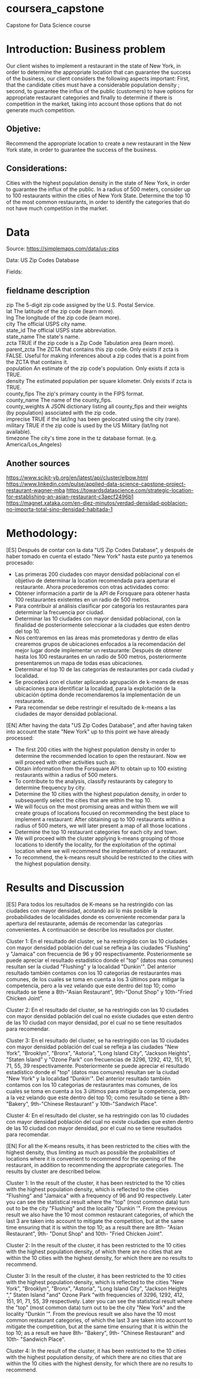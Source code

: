 # coursera_capstone
Capstone for Data Science course


# Introduction: Business problem
Our client wishes to implement a restaurant in the state of New York, in order to determine the appropriate location that can guarantee the success of the business, our client considers the following aspects important: First, that the candidate cities must have a considerable population density ; second, to guarantee the influx of the public (customers) to have options for appropriate restaurant categories and finally to determine if there is competition in the market, taking into account those options that do not generate much competition.

## Objetive:
Recommend the appropriate location to create a new restaurant in the New York state, in order to guarantee the success of the business.

## Considerations:
Cities with the highest population density in the state of New York, in order to guarantee the influx of the public.
In a radius of 500 meters, consider up to 100 restaurants within the cities of New York State.
Determine the top 10 of the most common restaurants, in order to identify the categories that do not have much competition in the market.


# Data
Source: https://simplemaps.com/data/us-zips

Data: US Zip Codes Database 

Fields:

fieldname 	    description
-----------------------------------------------------------------------------------------------------------------
zip 	        The 5-digit zip code assigned by the U.S. Postal Service. 			
lat 	        The latitude of the zip code (learn more). 			
lng 	        The longitude of the zip code (learn more). 			
city 	        The official USPS city name. 			
state_id 	    The official USPS state abbreviation. 			
state_name 	    The state's name. 			
zcta 	        TRUE if the zip code is a Zip Code Tabulation area (learn more). 			
parent_zcta     The ZCTA that contains this zip code. Only exists if zcta is FALSE. Useful for making inferences about a zip codes that is a point from the ZCTA that contains it. 			
population 	    An estimate of the zip code's population. Only exists if zcta is TRUE. 			
density 	    The estimated population per square kilometer. Only exists if zcta is TRUE. 			
county_fips 	The zip's primary county in the FIPS format. 			
county_name 	The name of the county_fips. 			
county_weights 	A JSON dictionary listing all county_fips and their weights (by population) associated with the zip code. 			
imprecise 	    TRUE if the lat/lng has been geolocated using the city (rare). 			
military 	    TRUE if the zip code is used by the US Military (lat/lng not available). 			
timezone 	    The city's time zone in the tz database format. (e.g. America/Los_Angeles)

## Another sources
https://www.scikit-yb.org/en/latest/api/cluster/elbow.html
https://www.linkedin.com/pulse/applied-data-science-capstone-project-restaurant-wagner-mba
https://towardsdatascience.com/strategic-location-for-establishing-an-asian-restaurant-c3aecf2496b1
https://magnet.xataka.com/en-diez-minutos/verdad-densidad-poblacion-no-importa-total-sino-densidad-habitada-1


# Methodology:
[ES]
Después de contar con la data "US Zip Codes Database", y después de haber tomado en cuenta el estado "New York" hasta este punto ya tenemos procesado: 
* Las primeras 200 ciudades con mayor densidad poblacional con el objetivo de determinar la location recomendada para aperturar el restaurante.
Ahora procederemos con otras actividades como: 
* Obtener información a partir de la API de Forsquare para obtener hasta 100 restaurantes existentes en un radio de 500 metros.
* Para contribuir al análisis clasificar por categoría los restaurantes para determinar la frecuencia por ciudad.
* Determinar las 10 ciudades con mayor densidad poblacional, con la finalidad de posteriormente seleccionar a la ciudades que esten dentro del top 10.
* Nos centraremos en las áreas más prometedoras y dentro de ellas crearemos grupos de ubicaciones enfocados a la recomendación del mejor lugar donde implementar un restaurante: Después de obtener hasta los 100 restaurantes en un radio de 500 metros, posteriormente presentaremos un mapa de todas esas ubicaciones.
* Determinar el top 10 de las categorías de restaurantes por cada ciudad y localidad.
* Se procedará con el cluster aplicando  agrupación de k-means de esas ubicaciones para identificar la localidad, para la explotación de la ubicación óptima donde recomendaremos la implementación de un restaurante.
* Para recomendar se debe restringir el resultado de k-means a las ciudades de mayor densidad poblacional.

[EN]
After having the data "US Zip Codes Database", and after having taken into account the state "New York" up to this point we have already processed:
* The first 200 cities with the highest population density in order to determine the recommended location to open the restaurant.
Now we will proceed with other activities such as:
* Obtain information from the Forsquare API to obtain up to 100 existing restaurants within a radius of 500 meters.
* To contribute to the analysis, classify restaurants by category to determine frequency by city.
* Determine the 10 cities with the highest population density, in order to subsequently select the cities that are within the top 10.
* We will focus on the most promising areas and within them we will create groups of locations focused on recommending the best place to implement a restaurant: After obtaining up to 100 restaurants within a radius of 500 meters, we will later present a map of all those locations .
* Determine the top 10 restaurant categories for each city and town.
* We will proceed with the cluster applying k-means grouping of those locations to identify the locality, for the exploitation of the optimal location where we will recommend the implementation of a restaurant.
* To recommend, the k-means result should be restricted to the cities with the highest population density.


# Results and Discussion

[ES]
Para todos los resultados de K-means se ha restringido con las ciudades con mayor densidad, acotando así lo más posible la probabilidades de localidades donde es conveniente recomendar para la apertura del restaurante, además de recomendar las categorías convenientes. A continuación se describe los resultados por cluster.

Cluster 1: 
En el resultado del cluster, se ha restringido con las 10 ciudades con mayor densidad población del cual se refleja a las ciudades "Flushing" y "Jamaica" con frecuencia de 96 y 90 respectivamente. 
Posteriormente se puede apreciar el resultado estadístico donde el "top" (datos mas comunes) resultan ser la ciudad "Flushing" y la localidad "Dunkin'".
Del anterior resultado también contamos con los 10 categorias de restaurantes mas comunes, de los cuales se toma en cuenta a los 3 últimos para mitigar la competencia, pero a la vez velando que este dentro del top 10; como resultado se tiene a 8th-"Asian Restaurant", 9th-"Donut Shop" y 10th-"Fried Chicken Joint".

Cluster 2: 
En el resultado del cluster, se ha restringido con las 10 ciudades con mayor densidad población del cual no existe ciudades que esten dentro de las 10 ciudad con mayor densidad, por el cual no se tiene resultados para recomendar.

Cluster 3: 
En el resultado del cluster, se ha restringido con las 10 ciudades con mayor densidad población del cual se refleja a las ciudades "New York", "Brooklyn", "Bronx", "Astoria", "Long Island City", "Jackson Heights", "Staten Island" y "Ozone Park" con frecuencias de 3296, 1292, 412, 151, 91, 71, 55, 39 respectivamente. 
Posteriormente se puede apreciar el resultado estadístico donde el "top" (datos mas comunes) resultan ser la ciudad "New York" y la localidad "Dunkin'".
Del anterior resultado también contamos con los 10 categorias de restaurantes mas comunes, de los cuales se toma en cuenta a los 3 últimos para mitigar la competencia, pero a la vez velando que este dentro del top 10; como resultado se tiene a 8th-"Bakery", 9th-"Chinese Restaurant" y 10th-"Sandwich Place".

Cluster 4: 
En el resultado del cluster, se ha restringido con las 10 ciudades con mayor densidad población del cual no existe ciudades que esten dentro de las 10 ciudad con mayor densidad, por el cual no se tiene resultados para recomendar.


[EN]
For all the K-means results, it has been restricted to the cities with the highest density, thus limiting as much as possible the probabilities of locations where it is convenient to recommend for the opening of the restaurant, in addition to recommending the appropriate categories. The results by cluster are described below.

Cluster 1:
In the result of the cluster, it has been restricted to the 10 cities with the highest population density, which is reflected to the cities "Flushing" and "Jamaica" with a frequency of 96 and 90 respectively.
Later you can see the statistical result where the "top" (most common data) turn out to be the city "Flushing" and the locality "Dunkin '".
From the previous result we also have the 10 most common restaurant categories, of which the last 3 are taken into account to mitigate the competition, but at the same time ensuring that it is within the top 10; as a result there are 8th- "Asian Restaurant", 9th- "Donut Shop" and 10th- "Fried Chicken Joint".

Cluster 2:
In the result of the cluster, it has been restricted to the 10 cities with the highest population density, of which there are no cities that are within the 10 cities with the highest density, for which there are no results to recommend.

Cluster 3:
In the result of the cluster, it has been restricted to the 10 cities with the highest population density, which is reflected to the cities "New York", "Brooklyn", "Bronx", "Astoria", "Long Island City", "Jackson Heights "," Staten Island "and" Ozone Park "with frequencies of 3296, 1292, 412, 151, 91, 71, 55, 39 respectively.
Later you can see the statistical result where the "top" (most common data) turn out to be the city "New York" and the locality "Dunkin '".
From the previous result we also have the 10 most common restaurant categories, of which the last 3 are taken into account to mitigate the competition, but at the same time ensuring that it is within the top 10; as a result we have 8th- "Bakery", 9th- "Chinese Restaurant" and 10th- "Sandwich Place".

Cluster 4:
In the result of the cluster, it has been restricted to the 10 cities with the highest population density, of which there are no cities that are within the 10 cities with the highest density, for which there are no results to recommend.
